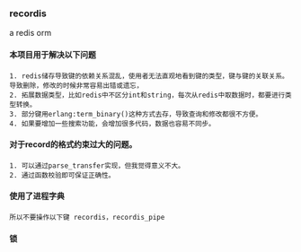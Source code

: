 ### recordis 

a redis orm

#### 本项目用于解决以下问题

    1. redis储存导致键的依赖关系混乱，使用者无法直观地看到键的类型，键与键的关联关系。
    导致删除，修改的时候非常容易出错或遗忘，
    2. 拓展数据类型，比如redis中不区分int和string，每次从redis中取数据时，都要进行类型转换。
    3. 部分键用erlang:term_binary()这种方式去存，导致查询和修改都很不方便。
    4. 如果要增加一些搜索功能，会增加很多代码，数据也容易不同步。
   
#### 对于record的格式约束过大的问题。

    1. 可以通过parse_transfer实现，但我觉得意义不大。
    2. 通过函数校验即可保证正确性。
    
#### 使用了进程字典
    
    所以不要操作以下键 recordis，recordis_pipe

#### 锁

